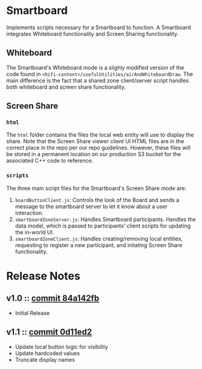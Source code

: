 # Smartboard
Implements scripts necessary for a Smartboard to function. A Smartboard integrates Whiteboard functionality and Screen Sharing functionality.

## Whiteboard
The Smartboard's Whiteboard mode is a slighly modified version of the code found in `<hifi-content>/usefulUtilities/airAndWhiteboardDraw`. The main difference is the fact that a shared zone client/server script handles both whiteboard and screen share functionality.

## Screen Share
### `html`
The `html` folder contains the files the local web entity will use to display the share.
Note that the Screen Share viewer client UI HTML files are in the correct place in the repo per our repo guidelines. However, these files will be stored in a permanent location on our production S3 bucket for the associated C++ code to reference.

### `scripts`
The three main script files for the Smartboard's Screen Share mode are:
1. `boardButtonClient.js`: Controls the look of the Board and sends a message to the smartboard server to let it know about a user interaction.
2. `smartboardZoneServer.js`: Handles Smartboard participants. Handles the data model, which is passed to participants' client scripts for updating the in-world UI.
3. `smartboardZoneClient.js`: Handles creating/removing local entities, requesting to register a new participant, and initating Screen Share functionality.


# Release Notes
## v1.0 :: [commit 84a142fb](https://github.com/highfidelity/hifi-content/commits/84a142fb)
- Initial Release

## v1.1 :: [commit 0d11ed2](https://github.com/highfidelity/hifi-content/commits/0d11ed2)
- Update local button logic for visibility
- Update hardcoded values
- Truncate display names